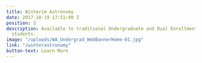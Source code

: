 ```yaml
---
title: Winterim Astronomy
date: 2017-10-19 17:51:00 Z
position: 2
description: Available to traditional Undergraduate and Dual Enrollment/High School
  students.
image: "/uploads/WA_Undergrad_WebBannerHome-01.jpg"
link: "/winterastronomy"
button-text: Learn More
---
```


